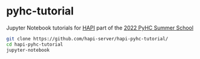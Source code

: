 # pyhc-tutorial

Jupyter Notebook tutorials for [HAPI](https://hapi-server.org/) part of the [2022 PyHC Summer School](https://heliopython.org/summer-school
)

```bash
git clone https://github.com/hapi-server/hapi-pyhc-tutorial/
cd hapi-pyhc-tutorial
jupyter-notebook
```
